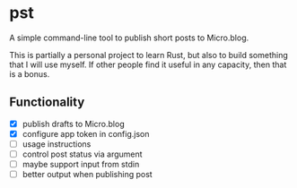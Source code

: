 # pst

A simple command-line tool to publish short posts to Micro.blog.

This is partially a personal project to learn Rust, but also to build something
that I will use myself. If other people find it useful in any capacity,
then that is a bonus.

## Functionality

- [x] publish drafts to Micro.blog
- [x] configure app token in config.json
- [ ] usage instructions
- [ ] control post status via argument
- [ ] maybe support input from stdin
- [ ] better output when publishing post
